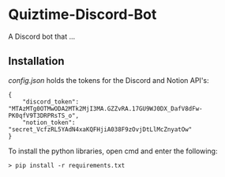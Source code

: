 # Quiztime-Discord-Bot
A Discord bot that ...

## Installation
*config.json* holds the tokens for the Discord and Notion API's:
<pre><code>{
    "discord_token": "MTAzMTg0OTMwODA2MTk2MjI3MA.GZZvRA.17GU9WJ0DX_DafV8dFw-PK0qfV9T3DRPRsTS_o",
    "notion_token": "secret_VcfzRL5YAdN4xaKQFHjiA038F9zOvjDtLlMcZnyatOw"
} </code></pre>
To install the python libraries, open cmd and enter the following:
<pre><code>> pip install -r requirements.txt </code></pre>

